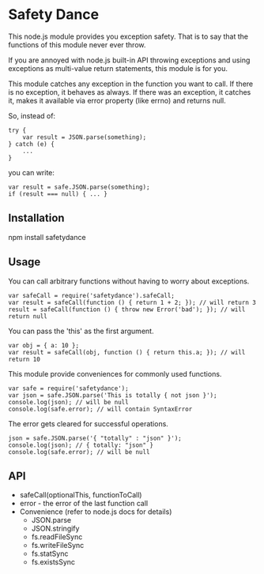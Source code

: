 Safety Dance
============

This node.js module provides you exception safety. That is to say that
the functions of this module never ever throw.

If you are annoyed with node.js built-in API throwing exceptions and
using exceptions as multi-value return statements, this module is for you.

This module catches any exception in the function you want to call. If there
is no exception, it behaves as always. If there was an exception, it catches
it, makes it available via error property (like errno) and returns null.

So, instead of:
```
try {
    var result = JSON.parse(something);
} catch (e) {
    ...
}
```

you can write:
```
var result = safe.JSON.parse(something);
if (result === null) { ... }
```

Installation
------------
npm install safetydance

Usage
-----
You can call arbitrary functions without having to worry about exceptions.
```
var safeCall = require('safetydance').safeCall;
var result = safeCall(function () { return 1 + 2; }); // will return 3
result = safeCall(function () { throw new Error('bad'); }); // will return null
```

You can pass the 'this' as the first argument.
```
var obj = { a: 10 };
var result = safeCall(obj, function () { return this.a; }); // will return 10
```

This module provide conveniences for commonly used functions.
```
var safe = require('safetydance');
var json = safe.JSON.parse('This is totally { not json }');
console.log(json); // will be null
console.log(safe.error); // will contain SyntaxError
```

The error gets cleared for successful operations.
```
json = safe.JSON.parse('{ "totally" : "json" }');
console.log(json); // { totally: "json" }
console.log(safe.error); // will be null
```

API
---
* safeCall(optionalThis, functionToCall)
* error - the error of the last function call
* Convenience (refer to node.js docs for details)
  * JSON.parse
  * JSON.stringify
  * fs.readFileSync
  * fs.writeFileSync
  * fs.statSync
  * fs.existsSync

